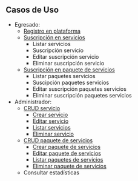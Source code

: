 ## Casos de Uso
- Egresado:
    - [Registro en plataforma](/Requisitos/Casos_de_Uso/Egresado/Registro_en_plataforma/Readme.md)
    - [Suscripción en servicios](/Requisitos/Casos_de_Uso/Egresado/CRUD_Suscripción/Readme.md)
        - Listar servicios
        - Suscripción servicio
        - Editar suscripción servicio
        - Eliminar suscripción servicio
    - [Suscripción en paquete de servicios](/Requisitos/Casos_de_Uso/Egresado/CRUD_Suscripción_Paquetes/Readme.md)
        - Listar paquetes servicios
        - Suscipción paquetes servicios
        - Editar suscripción paquetes servicios
        - Eliminar suscripción paquetes servicios
- Administrador:
    - [CRUD servicio](/Requisitos/Casos_de_Uso/Administrador/CRUD_Servicio/Readme.md)
        - [Crear servicio](/Requisitos/Casos_de_Uso/Administrador/CRUD_Servicio/Crear_Servicio/Readme.md)
        - [Editar servicio](/Requisitos/Casos_de_Uso/Administrador/CRUD_Servicio/Editar_Servicio/Readme.md)
        - [Listar servicios](/Requisitos/Casos_de_Uso/Administrador/CRUD_Servicio/Listar_Servicio/Readme.md)
        - [Eliminar servicio](/Requisitos/Casos_de_Uso/Administrador/CRUD_Servicio/Eliminar_Servicio/Readme.md)
    - [CRUD paquete de servicios](/Requisitos/Casos_de_Uso/Administrador/CRUD_Paquete_de_Servicios/Readme.md)
        - [Crear paquete de servicios](/Requisitos/Casos_de_Uso/Administrador/CRUD_Paquete_de_Servicios/Crear_Paquete/Readme.md)
        - [Editar paquete de servicios](/Requisitos/Casos_de_Uso/Administrador/CRUD_Paquete_de_Servicios/Editar_Paquete/Readme.md)
        - [Listar paquetes de servicios](/Requisitos/Casos_de_Uso/Administrador/CRUD_Paquete_de_Servicios/Listar_Paquete/Readme.md)
        - [Eliminar paquete de servicios](/Requisitos/Casos_de_Uso/Administrador/CRUD_Paquete_de_Servicios/Eliminar_Paquete/Readme.md)
    - Consultar estadísticas